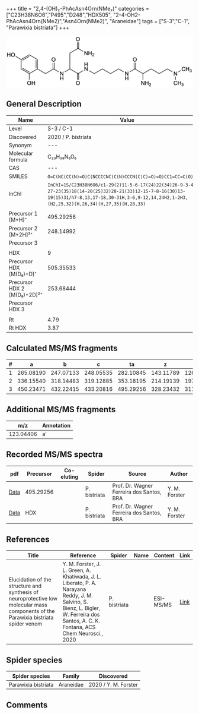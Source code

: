 +++
title = "2,4-(OH)₂-PhAcAsn4Orn(NMe₂)"
categories = ["C23H38N6O6","P495","D248","HDX505",
"2-4-OH2-PhAcAsn4Orn(NMe2)","Asn4Orn(NMe2)",
"Araneidae"]
tags = ["S-3","C-1",
"Parawixia bistriata"]
+++

![](/img/2-4-OH2-PhAcAsn4Orn(NMe2).png)

## General Description

| Name                       | Value              |
|----------------------------|--------------------|
| Level                      | S-3 / C-1          |
| Discovered                 | 2020 / P. bistriata |
| Synonym                    | ---                |
| Molecular formula          | C₂₃H₃₈N₆O₆                   |
| CAS                        | ---                |
| SMILES | `O=C(NC(CC(N)=O)C(NCCCCNC(C(N)CCCN(C)C)=O)=O)CC1=CC=C(O)C=C1O`  |
| InChI  | `InChI=1S/C23H38N6O6/c1-29(2)11-5-6-17(24)22(34)26-9-3-4-10-27-23(35)18(14-20(25)32)28-21(33)12-15-7-8-16(30)13-19(15)31/h7-8,13,17-18,30-31H,3-6,9-12,14,24H2,1-2H3,(H2,25,32)(H,26,34)(H,27,35)(H,28,33)`  |
|                            |                    |
| Precursor 1 [M+H]⁺       | 495.29256      |
| Precursor 2 [M+2H]²⁺        | 248.14992       |
| Precursor 3                |                    |
|                            |                    |
| HDX                        | 9                   |
| Precursor HDX   [M(D₉)+D]⁺   | 505.35533                   |
| Precursor HDX 2 [M(D₉)+2D]²⁺ | 253.68444                   |
| Precursor HDX 3            |                    |
|                            |                    |
| Rt                         | 4.79                   |
| Rt HDX                     | 3.87                   |

## Calculated MS/MS fragments

| # | a         | b         | c         | ta        | z         | y         | tz        |
|---|-----------|-----------|-----------|-----------|-----------|-----------|-----------|
| 1 | 265.08190 | 247.07133 | 248.05535 | 282.10845 | 143.11789 | 126.09134 | 160.14444 |
| 2 | 336.15540 | 318.14483 | 319.12885 | 353.18195 | 214.19139 | 197.16484 | 231.21794 |
| 3 | 450.23471 | 432.22415 | 433.20816 | 495.29256 | 328.23432 | 311.20777 | 345.26087 |

## Additional MS/MS fragments

| m/z       | Annotation |
|-----------|------------|
| 123.04406 | a'         |

## Recorded MS/MS spectra

| pdf                                             | Precursor | Co-eluting | Spider      | Source                       | Author        |
|-------------------------------------------------|-----------|------------|-------------|------------------------------|---------------|
| [Data](/pdf/P-bistriata/495_2-4-OH2-PhAcAsn4Orn(NMe2)_Pb.pdf) | 495.29256 |           | P. bistriata | Prof. Dr. Wagner Ferreira dos Santos, BRA | Y. M. Forster |
| [Data](/pdf/P-bistriata/495_2-4-OH2-PhAcAsn4Orn(NMe2)_Pb_HDX.pdf) | HDX |           | P. bistriata | Prof. Dr. Wagner Ferreira dos Santos, BRA  | Y. M. Forster |


## References

| Title | Reference | Spider | Name | Content | Link |
|-------|-----------|--------|------|---------|------|
| Elucidation of the structure and synthesis of neuroprotective low molecular mass components of the Parawixia bistriata spider venom      | Y. M. Forster, J. L. Green, A. Khatiwada, J. L. Liberato, P. A. Narayana Reddy, J. M. Salvino, S. Bienz, L. Bigler, W. Ferreira dos Santos, A. C. K. Fontana, ACS Chem Neurosci., 2020          | P. bistriata       |      | ESI-MS/MS        | [Link](https://pubs.acs.org/doi/10.1021/acschemneuro.0c00007)     |

## Spider species

| Spider species     | Family     | Discovered           |
|--------------------|------------|----------------------|
| Parawixia bistriata | Araneidae | 2020 / Y. M. Forster |


## Comments
